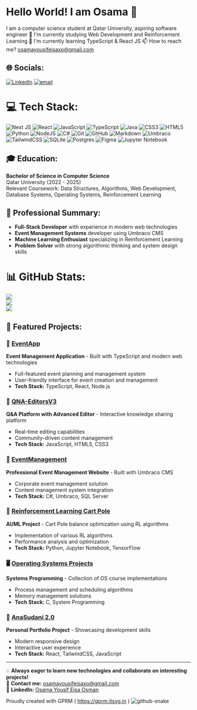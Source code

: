 # Hello World! I am Osama 👋
I am a computer science student at Qatar University, aspiring software engineer
🔭 I'm currently studying Web Development and Reinforcement Learning 
🌱 I'm currently learning TypeScript & React JS
📫 How to reach me? osamayousifeisaxo@gmail.com


## 🌐 Socials:
[![LinkedIn](https://img.shields.io/badge/LinkedIn-%230077B5.svg?logo=linkedin&logoColor=white)](https://www.linkedin.com/in/osama-yousif-eisa-osman) 
[![email](https://img.shields.io/badge/Email-D14836?logo=gmail&logoColor=white)](mailto:osamayousifeisaxo@gmail.com)

# 💻 Tech Stack:
![Next JS](https://img.shields.io/badge/Next-black?style=for-the-badge&logo=next.js&logoColor=white) ![React](https://img.shields.io/badge/react-%2320232a.svg?style=for-the-badge&logo=react&logoColor=%2361DAFB) ![JavaScript](https://img.shields.io/badge/javascript-%23323330.svg?style=for-the-badge&logo=javascript&logoColor=%23F7DF1E) ![TypeScript](https://img.shields.io/badge/typescript-%23007ACC.svg?style=for-the-badge&logo=typescript&logoColor=white) ![Java](https://img.shields.io/badge/java-%23ED8B00.svg?style=for-the-badge&logo=openjdk&logoColor=white) ![CSS3](https://img.shields.io/badge/css3-%231572B6.svg?style=for-the-badge&logo=css3&logoColor=white) ![HTML5](https://img.shields.io/badge/html5-%23E34F26.svg?style=for-the-badge&logo=html5&logoColor=white) ![Python](https://img.shields.io/badge/python-3670A0?style=for-the-badge&logo=python&logoColor=ffdd54) ![NodeJS](https://img.shields.io/badge/node.js-6DA55F?style=for-the-badge&logo=node.js&logoColor=white) ![C#](https://img.shields.io/badge/c%23-%23239120.svg?style=for-the-badge&logo=c-sharp&logoColor=white) ![Git](https://img.shields.io/badge/git-%23F05033.svg?style=for-the-badge&logo=git&logoColor=white) ![GitHub](https://img.shields.io/badge/github-%23121011.svg?style=for-the-badge&logo=github&logoColor=white) ![Markdown](https://img.shields.io/badge/markdown-%23000000.svg?style=for-the-badge&logo=markdown&logoColor=white) ![Umbraco](https://img.shields.io/badge/Umbraco-3544B1.svg?style=for-the-badge&logo=Umbraco&logoColor=white) ![TailwindCSS](https://img.shields.io/badge/tailwindcss-%2338B2AC.svg?style=for-the-badge&logo=tailwind-css&logoColor=white) ![SQLite](https://img.shields.io/badge/sqlite-%2307405e.svg?style=for-the-badge&logo=sqlite&logoColor=white) ![Postgres](https://img.shields.io/badge/postgres-%23316192.svg?style=for-the-badge&logo=postgresql&logoColor=white) ![Figma](https://img.shields.io/badge/figma-%23F24E1E.svg?style=for-the-badge&logo=figma&logoColor=white) ![Jupyter Notebook](https://img.shields.io/badge/jupyter-%23FA0F00.svg?style=for-the-badge&logo=jupyter&logoColor=white)

## 🎓 Education:
**Bachelor of Science in Computer Science**  
Qatar University (2022 - 2025)  
Relevant Coursework: Data Structures, Algorithms, Web Development, Database Systems, Operating Systems, Reinforcement Learning

## 💼 Professional Summary:
- **Full-Stack Developer** with experience in modern web technologies
- **Event Management Systems** developer using Umbraco CMS
- **Machine Learning Enthusiast** specializing in Reinforcement Learning
- **Problem Solver** with strong algorithmic thinking and system design skills

# 📊 GitHub Stats:
 ![](https://github-readme-stats.vercel.app/api?username=Osama-oo1909415&theme=dark&hide_border=false&include_all_commits=true&count_private=false)<br/>
![](https://nirzak-streak-stats.vercel.app/?user=Osama-oo1909415&theme=dark&hide_border=false)<br/> 
![](https://github-readme-stats.vercel.app/api/top-langs/?username=Osama-oo1909415&theme=dark&hide_border=false&include_all_commits=true&count_private=false&layout=compact)

## 🚀 Featured Projects:

### 🎪 [EventApp](https://github.com/Osama-oo1909415/EventApp)
**Event Management Application** - Built with TypeScript and modern web technologies
- Full-featured event planning and management system
- User-friendly interface for event creation and management
- **Tech Stack:** TypeScript, React, Node.js

### 💬 [QNA-EditorsV3](https://github.com/Osama-oo1909415/QNA-EditorsV3)
**Q&A Platform with Advanced Editor** - Interactive knowledge sharing platform
- Real-time editing capabilities
- Community-driven content management
- **Tech Stack:** JavaScript, HTML5, CSS3

### 🏢 [EventManagement](https://github.com/Osama-oo1909415/EventManagement)
**Professional Event Management Website** - Built with Umbraco CMS
- Corporate event management solution
- Content management system integration
- **Tech Stack:** C#, Umbraco, SQL Server

### 🤖 [Reinforcement Learning Cart Pole](https://github.com/Osama-oo1909415/Reinforcement_Learnings_Project_cart_pole)
**AI/ML Project** - Cart Pole balance optimization using RL algorithms
- Implementation of various RL algorithms
- Performance analysis and optimization
- **Tech Stack:** Python, Jupyter Notebook, TensorFlow

### 🖥️ [Operating Systems Projects](https://github.com/Osama-oo1909415/Operating_System25)
**Systems Programming** - Collection of OS course implementations
- Process management and scheduling algorithms
- Memory management solutions
- **Tech Stack:** C, System Programming

### 🌟 [AnaSudani 2.0](https://github.com/Osama-oo1909415/AnaSudani2.0)
**Personal Portfolio Project** - Showcasing development skills
- Modern responsive design
- Interactive user experience
- **Tech Stack:** React, TailwindCSS, JavaScript

---

💡 **Always eager to learn new technologies and collaborate on interesting projects!**  
📧 **Contact me:** [osamayousifeisaxo@gmail.com](mailto:osamayousifeisaxo@gmail.com)  
🔗 **LinkedIn:** [Osama Yousif Eisa Osman](https://www.linkedin.com/in/osama-yousif-eisa-osman)

 Proudly created with GPRM ( https://gprm.itsvg.in ) 
<picture>
<source media="(prefers-color-scheme: dark)" srcset="https://raw.githubusercontent.com/Osama-oo1909415/Osama-oo1909415/output/github-snake-dark.svg"/>
<source media="(prefers-color-scheme: light)" srcset="https://raw.githubusercontent.com/Osama-oo1909415/Osama-oo1909415/output/github-snake.svg"/>
<img alt="github-snake"/>
</picture>
